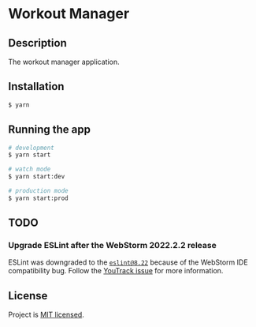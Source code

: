 [youtrack-issue]: https://youtrack.jetbrains.com/issue/WEB-57089/ESLint823-TypeError-thislibOptionsparse-is-not-a-function

# Workout Manager

## Description

The workout manager application.

## Installation

```bash
$ yarn
```

## Running the app

```bash
# development
$ yarn start

# watch mode
$ yarn start:dev

# production mode
$ yarn start:prod
```

## TODO

### Upgrade ESLint after the WebStorm 2022.2.2 release
ESLint was downgraded to the <code>eslint@8.22</code> because of the WebStorm IDE compatibility bug.
Follow the [YouTrack issue][youtrack-issue] for more information.

## License

Project is [MIT licensed](LICENSE).
